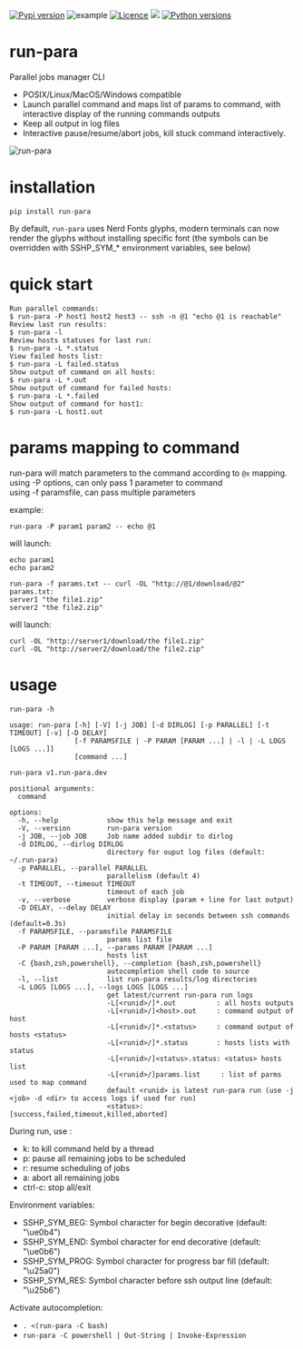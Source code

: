 [![Pypi version](https://img.shields.io/pypi/v/run-para.svg)](https://pypi.org/project/run-para/)
![example](https://github.com/joknarf/run-para/actions/workflows/python-publish.yml/badge.svg)
[![Licence](https://img.shields.io/badge/licence-MIT-blue.svg)](https://shields.io/)
[![](https://pepy.tech/badge/run-para)](https://pepy.tech/project/run-para)
[![Python versions](https://img.shields.io/badge/python-3.6+-blue.svg)](https://shields.io/)



# run-para
Parallel jobs manager CLI
* POSIX/Linux/MacOS/Windows compatible
* Launch parallel command and maps list of params to command, with interactive display of the running commands outputs
* Keep all output in log files
* Interactive pause/resume/abort jobs, kill stuck command interactively.

![run-para](https://github.com/user-attachments/assets/536424fd-20de-4512-a28f-9971d3e3311d)


# installation
```shell
pip install run-para
```
By default, `run-para` uses Nerd Fonts glyphs, modern terminals can now render the glyphs without installing specific font (the symbols can be overridden with SSHP_SYM_* environment variables, see below)

# quick start

```
Run parallel commands:
$ run-para -P host1 host2 host3 -- ssh -n @1 "echo @1 is reachable"
Review last run results:
$ run-para -l
Review hosts statuses for last run:
$ run-para -L *.status
View failed hosts list:
$ run-para -L failed.status
Show output of command on all hosts:
$ run-para -L *.out
Show output of command for failed hosts:
$ run-para -L *.failed
Show output of command for host1:
$ run-para -L host1.out
```

# params mapping to command

run-para will match parameters to the command according to `@x` mapping.  
using -P options, can only pass 1 parameter to command  
using -f paramsfile, can pass multiple parameters  

example:
```shell
run-para -P param1 param2 -- echo @1
```
will launch:
```shell
echo param1
echo param2
```
```shell
run-para -f params.txt -- curl -OL "http://@1/download/@2"
params.txt:
server1 "the file1.zip"
server2 "the file2.zip"
```
will launch:
```shell
curl -OL "http://server1/download/the file1.zip"
curl -OL "http://server2/download/the file2.zip"
```

# usage
```
run-para -h
```
```
usage: run-para [-h] [-V] [-j JOB] [-d DIRLOG] [-p PARALLEL] [-t TIMEOUT] [-v] [-D DELAY]
                [-f PARAMSFILE | -P PARAM [PARAM ...] | -l | -L LOGS [LOGS ...]]
                [command ...]

run-para v1.run-para.dev

positional arguments:
  command

options:
  -h, --help            show this help message and exit
  -V, --version         run-para version
  -j JOB, --job JOB     Job name added subdir to dirlog
  -d DIRLOG, --dirlog DIRLOG
                        directory for ouput log files (default: ~/.run-para)
  -p PARALLEL, --parallel PARALLEL
                        parallelism (default 4)
  -t TIMEOUT, --timeout TIMEOUT
                        timeout of each job
  -v, --verbose         verbose display (param + line for last output)
  -D DELAY, --delay DELAY
                        initial delay in seconds between ssh commands (default=0.3s)
  -f PARAMSFILE, --paramsfile PARAMSFILE
                        params list file
  -P PARAM [PARAM ...], --params PARAM [PARAM ...]
                        hosts list
  -C {bash,zsh,powershell}, --completion {bash,zsh,powershell}
                        autocompletion shell code to source
  -l, --list            list run-para results/log directories
  -L LOGS [LOGS ...], --logs LOGS [LOGS ...]
                        get latest/current run-para run logs
                        -L[<runid>/]*.out          : all hosts outputs
                        -L[<runid>/]<host>.out     : command output of host
                        -L[<runid>/]*.<status>     : command output of hosts <status>
                        -L[<runid>/]*.status       : hosts lists with status
                        -L[<runid>/]<status>.status: <status> hosts list
                        -L[<runid>/]params.list     : list of parms used to map command
                        default <runid> is latest run-para run (use -j <job> -d <dir> to access logs if used for run)
                        <status>: [success,failed,timeout,killed,aborted]
```    
During run, use :
* k: to kill command held by a thread
* p: pause all remaining jobs to be scheduled
* r: resume scheduling of jobs
* a: abort all remaining jobs
* ctrl-c: stop all/exit 

Environment variables:
* SSHP_SYM_BEG: Symbol character for begin decorative (default: "\ue0b4")
* SSHP_SYM_END: Symbol character for end decorative (default: "\ue0b6")
* SSHP_SYM_PROG: Symbol character for progress bar fill (default: "\u25a0")
* SSHP_SYM_RES: Symbol character before ssh output line (default: "\u25b6")

Activate autocompletion:
* `. <(run-para -C bash)`
* `run-para -C powershell | Out-String | Invoke-Expression`

